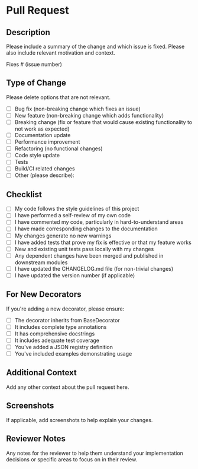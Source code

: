 # Pull Request

## Description

Please include a summary of the change and which issue is fixed. Please also include relevant motivation and context.

Fixes # (issue number)

## Type of Change

Please delete options that are not relevant.

- [ ] Bug fix (non-breaking change which fixes an issue)
- [ ] New feature (non-breaking change which adds functionality)
- [ ] Breaking change (fix or feature that would cause existing functionality to not work as expected)
- [ ] Documentation update
- [ ] Performance improvement
- [ ] Refactoring (no functional changes)
- [ ] Code style update
- [ ] Tests
- [ ] Build/CI related changes
- [ ] Other (please describe):

## Checklist

- [ ] My code follows the style guidelines of this project
- [ ] I have performed a self-review of my own code
- [ ] I have commented my code, particularly in hard-to-understand areas
- [ ] I have made corresponding changes to the documentation
- [ ] My changes generate no new warnings
- [ ] I have added tests that prove my fix is effective or that my feature works
- [ ] New and existing unit tests pass locally with my changes
- [ ] Any dependent changes have been merged and published in downstream modules
- [ ] I have updated the CHANGELOG.md file (for non-trivial changes)
- [ ] I have updated the version number (if applicable)

## For New Decorators

If you're adding a new decorator, please ensure:

- [ ] The decorator inherits from BaseDecorator
- [ ] It includes complete type annotations
- [ ] It has comprehensive docstrings
- [ ] It includes adequate test coverage
- [ ] You've added a JSON registry definition
- [ ] You've included examples demonstrating usage

## Additional Context

Add any other context about the pull request here.

## Screenshots

If applicable, add screenshots to help explain your changes.

## Reviewer Notes

Any notes for the reviewer to help them understand your implementation decisions or specific areas to focus on in their review.

